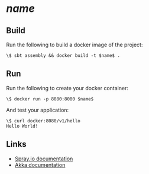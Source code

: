 $name$
========

## Build

Run the following to build a docker image of the project:

```shell
\$ sbt assembly && docker build -t $name$ .
```

## Run

Run the following to create your docker container:

```shell
\$ docker run -p 8080:8080 $name$
```

And test your application:

```shell
\$ curl docker:8080/v1/hello
Hello World!
```

## Links

- [Spray.io documentation](http://spray.io/documentation/)
- [Akka documentation](http://doc.akka.io/docs/akka/2.4.4/scala.html)
